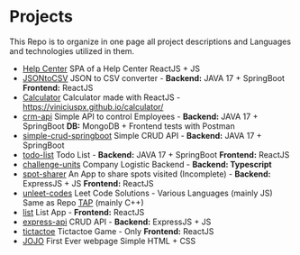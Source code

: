 # Projects

This Repo is to organize in one page all project descriptions and Languages and technologies utilized in them.

- [Help Center](https://github.com/viniciuspx/ghost-help-center) SPA of a Help Center ReactJS + JS
- [JSONtoCSV](https://github.com/viniciuspx/json2csv) JSON to CSV converter - **Backend:** JAVA 17 + SpringBoot **Frontend:** ReactJS
- [Calculator](https://github.com/viniciuspx/calculator) Calculator made with ReactJS - https://viniciuspx.github.io/calculator/ 
- [crm-api](https://github.com/viniciuspx/crm-api) Simple API to control Employees - **Backend:** JAVA 17 + SpringBoot **DB:** MongoDB + Frontend tests with Postman
- [simple-crud-springboot](https://github.com/viniciuspx/simple-crud-springboot) Simple CRUD API - **Backend:** JAVA 17 + SpringBoot
- [todo-list](https://github.com/viniciuspx/todo-list) Todo List - **Backend:** JAVA 17 + SpringBoot **Frontend:** ReactJS
- [challenge-units](https://github.com/viniciuspx/challange-units) Company Logistic Backend - **Backend: Typescript**
- [spot-sharer](https://github.com/viniciuspx/spot-sharer) An App to share spots visited (Incomplete) - **Backend:** ExpressJS + JS **Frontend:** ReactJS
- [unleet-codes](https://github.com/viniciuspx/unleet-codes) Leet Code Solutions - Various Languages (mainly JS) Same as Repo [TAP](https://github.com/viniciuspx/TAP) (mainly C++)
- [list](https://github.com/viniciuspx/simple-list) List App - **Frontend:** ReactJS
- [express-api](https://github.com/viniciuspx/simple-express-api) CRUD API - **Backend:** ExpressJS + JS
- [tictactoe](https://github.com/viniciuspx/tictactoe) Tictactoe Game - Only **Frontend:** ReactJS
- [JOJO](https://github.com/viniciuspx/JojoPage) First Ever webpage Simple HTML + CSS
